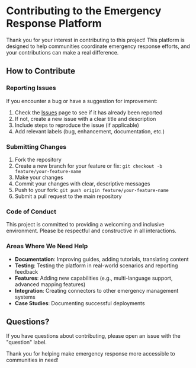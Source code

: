 # Contributing to the Emergency Response Platform

Thank you for your interest in contributing to this project! This platform is designed to help communities coordinate emergency response efforts, and your contributions can make a real difference.

## How to Contribute

### Reporting Issues

If you encounter a bug or have a suggestion for improvement:

1. Check the [Issues](https://github.com/rkneela0912/emergency-response-platform/issues) page to see if it has already been reported
2. If not, create a new issue with a clear title and description
3. Include steps to reproduce the issue (if applicable)
4. Add relevant labels (bug, enhancement, documentation, etc.)

### Submitting Changes

1. Fork the repository
2. Create a new branch for your feature or fix: `git checkout -b feature/your-feature-name`
3. Make your changes
4. Commit your changes with clear, descriptive messages
5. Push to your fork: `git push origin feature/your-feature-name`
6. Submit a pull request to the main repository

### Code of Conduct

This project is committed to providing a welcoming and inclusive environment. Please be respectful and constructive in all interactions.

### Areas Where We Need Help

- **Documentation**: Improving guides, adding tutorials, translating content
- **Testing**: Testing the platform in real-world scenarios and reporting feedback
- **Features**: Adding new capabilities (e.g., multi-language support, advanced mapping features)
- **Integration**: Creating connectors to other emergency management systems
- **Case Studies**: Documenting successful deployments

## Questions?

If you have questions about contributing, please open an issue with the "question" label.

Thank you for helping make emergency response more accessible to communities in need!

